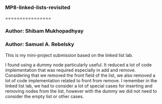 ### MP8-linked-lists-revisited
================

### Author: Shibam Mukhopadhyay
### Author: Samuel A. Rebelsky

This is my mini-project submission based on the linked list lab.

I found using a dummy node particularly useful. It reduced a lot of code implementation that was required especially in add and remove. Considering that we removed the front field of the list, we also removed a lot of code implementation related to front from remove. I remember in the linked list lab, we had to consider a lot of special cases for inserting and removing nodes from the list, however with the dummy we did not need to consider the empty list or other cases.

